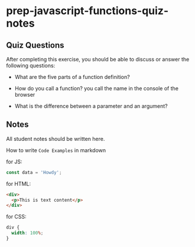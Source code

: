 # prep-javascript-functions-quiz-notes

## Quiz Questions

After completing this exercise, you should be able to discuss or answer the following questions:

- What are the five parts of a function definition?

- How do you call a function?
  you call the name in the console of the browser
- What is the difference between a parameter and an argument?

## Notes

All student notes should be written here.

How to write `Code Examples` in markdown

for JS:

```javascript
const data = 'Howdy';
```

for HTML:

```html
<div>
  <p>This is text content</p>
</div>
```

for CSS:

```css
div {
  width: 100%;
}
```
